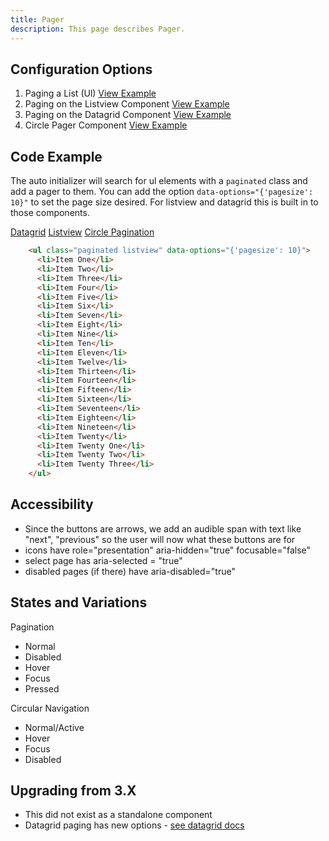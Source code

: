 ```yaml
---
title: Pager  
description: This page describes Pager.
---
```


## Configuration Options

1. Paging a List (Ul) [View Example]( ../components/pager/example-index)
2. Paging on the Listview Component [View Example]( ../components/listview/example-paging)
3. Paging on the Datagrid Component [View Example]( ../components/datagrid/example-paging)
4. Circle Pager Component [View Example]( ../components/circlepager/example-index)

## Code Example

The auto initializer will search for ul elements with a `paginated` class and add a pager to them. You can add the option `data-options="{'pagesize': 10}"` to set the page size desired. For listview and datagrid this is built in to those components.

[Datagrid]( ../components/datagrid)
[Listview]( ../components/listview)
[Circle Pagination]( ../components/circlepager)

```html
    <ul class="paginated listview" data-options="{'pagesize': 10}">
      <li>Item One</li>
      <li>Item Two</li>
      <li>Item Three</li>
      <li>Item Four</li>
      <li>Item Five</li>
      <li>Item Six</li>
      <li>Item Seven</li>
      <li>Item Eight</li>
      <li>Item Nine</li>
      <li>Item Ten</li>
      <li>Item Eleven</li>
      <li>Item Twelve</li>
      <li>Item Thirteen</li>
      <li>Item Fourteen</li>
      <li>Item Fifteen</li>
      <li>Item Sixteen</li>
      <li>Item Seventeen</li>
      <li>Item Eighteen</li>
      <li>Item Nineteen</li>
      <li>Item Twenty</li>
      <li>Item Twenty One</li>
      <li>Item Twenty Two</li>
      <li>Item Twenty Three</li>
    </ul>
```

## Accessibility

-   Since the buttons are arrows, we add an audible span with text like "next", "previous" so the user will now what these buttons are for
-   icons have role="presentation" aria-hidden="true" focusable="false"
-   select page has aria-selected = "true"
-   disabled pages (if there) have aria-disabled="true"

## States and Variations

Pagination

-   Normal
-   Disabled
-   Hover
-   Focus
-   Pressed

Circular Navigation

-   Normal/Active
-   Hover
-   Focus
-   Disabled

## Upgrading from 3.X

-   This did not exist as a standalone component
-   Datagrid paging has new options - [see datagrid docs]( ../components/datagrid)
